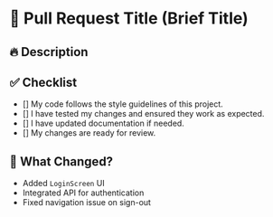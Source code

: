 # 📌 Pull Request Title (Brief Title)

## 🔥 Description

<!-- Provide a brief description of what this PR does. -->

## ✅ Checklist

<!-- Type "✅" in between the [] to confirm you have done the checklist. -->

- [] My code follows the style guidelines of this project.
- [] I have tested my changes and ensured they work as expected.
- [] I have updated documentation if needed.
- [] My changes are ready for review.

## 📝 What Changed?

<!-- Describe the major changes in this PR. Example: -->

- Added `LoginScreen` UI
- Integrated API for authentication
- Fixed navigation issue on sign-out
